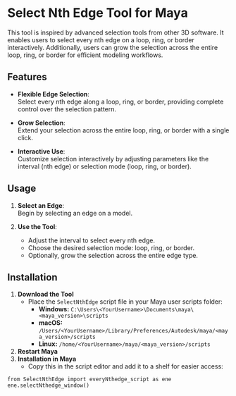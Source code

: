 # Select Nth Edge Tool for Maya

This tool is inspired by advanced selection tools from other 3D software. It enables users to select every nth edge on a loop, ring, or border interactively. Additionally, users can grow the selection across the entire loop, ring, or border for efficient modeling workflows.

## Features

- **Flexible Edge Selection**:  
  Select every nth edge along a loop, ring, or border, providing complete control over the selection pattern.  

- **Grow Selection**:  
  Extend your selection across the entire loop, ring, or border with a single click.  

- **Interactive Use**:  
  Customize selection interactively by adjusting parameters like the interval (nth edge) or selection mode (loop, ring, or border).  

## Usage

1. **Select an Edge**:  
   Begin by selecting an edge on a model.

2. **Use the Tool**:  
   - Adjust the interval to select every nth edge.
   - Choose the desired selection mode: loop, ring, or border.
   - Optionally, grow the selection across the entire edge type.


## Installation

1. **Download the Tool**
   - Place the `SelectNthEdge` script file in your Maya user scripts folder:
     - **Windows:** `C:\Users\<YourUsername>\Documents\maya\<maya_version>\scripts`
     - **macOS:** `/Users/<YourUsername>/Library/Preferences/Autodesk/maya/<maya_version>/scripts`
     - **Linux:** `/home/<YourUsername>/maya/<maya_version>/scripts`
2. **Restart Maya**  
3. **Installation in Maya**
   - Copy this in the script editor and add it to a shelf for easier access:

`from SelectNthEdge import everyNthedge_script as ene  
ene.selectNthedge_window()`

